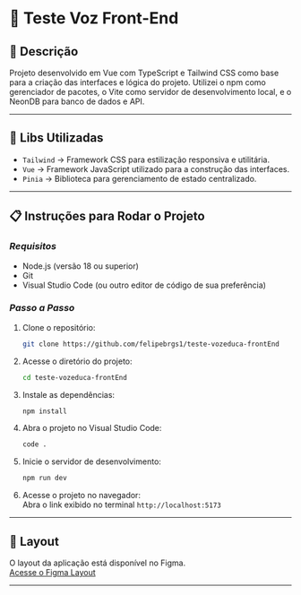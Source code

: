 # 📝 Teste Voz Front-End  

## 📄 Descrição  

Projeto desenvolvido em Vue com TypeScript e Tailwind CSS como base para a criação das interfaces e lógica do projeto. Utilizei o npm como gerenciador de pacotes, o Vite como servidor de desenvolvimento local, e o NeonDB para banco de dados e API.  

---

## 🔨 Libs Utilizadas  

- `Tailwind` -> Framework CSS para estilização responsiva e utilitária.  
- `Vue` -> Framework JavaScript utilizado para a construção das interfaces.  
- `Pinia` -> Biblioteca para gerenciamento de estado centralizado.  

---

## 📋 Instruções para Rodar o Projeto  

### *Requisitos*  
- Node.js (versão 18 ou superior)  
- Git  
- Visual Studio Code (ou outro editor de código de sua preferência)  

### *Passo a Passo*  
1. Clone o repositório:  
   ```bash  
   git clone https://github.com/felipebrgs1/teste-vozeduca-frontEnd  
   ```  

2. Acesse o diretório do projeto:  
   ```bash  
   cd teste-vozeduca-frontEnd  
   ```  

3. Instale as dependências:  
   ```bash  
   npm install  
   ```  

4. Abra o projeto no Visual Studio Code:  
   ```bash  
   code .  
   ```  

5. Inicie o servidor de desenvolvimento:  
   ```bash  
   npm run dev  
   ```  

6. Acesse o projeto no navegador:  
   Abra o link exibido no terminal `http://localhost:5173`  

---

## 🎨 Layout  

O layout da aplicação está disponível no Figma.  
[Acesse o Figma Layout](https://www.figma.com/design/y78lfB8J1BRFh723tusguL/Teste-SCS?node-id=0-1&p=f&t=IG233zPHjXpLzsNv-0)  

---
